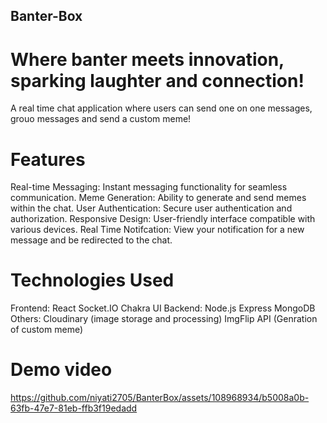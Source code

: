 ## Banter-Box
# Where banter meets innovation, sparking laughter and connection!
A real time chat application  where users can send one on one messages, grouo messages and send a custom meme!

# Features
Real-time Messaging: Instant messaging functionality for seamless communication.
Meme Generation: Ability to generate and send memes within the chat.
User Authentication: Secure user authentication and authorization.
Responsive Design: User-friendly interface compatible with various devices.
Real Time Notifcation: View your notification for a new message and be redirected to the chat.

# Technologies Used
Frontend: React Socket.IO Chakra UI
Backend: Node.js Express MongoDB
Others: Cloudinary (image storage and processing) 
        ImgFlip API (Genration of custom meme)

# Demo video

https://github.com/niyati2705/BanterBox/assets/108968934/b5008a0b-63fb-47e7-81eb-ffb3f19edadd




